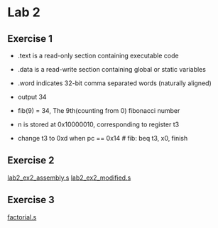 # Lab 2

## Exercise 1

- .text is a read-only section containing executable code
- .data is a read-write section containing global or static variables
- .word indicates 32-bit comma separated words (naturally aligned)

- output 34
- fib(9) = 34, The 9th(counting from 0) fibonacci number

- n is stored at 0x10000010, corresponding to register t3

- change t3 to 0xd when pc == 0x14 # fib: beq t3, x0, finish

## Exercise 2
[lab2_ex2_assembly.s](lab2_ex2_assembly.s)
[lab2_ex2_modified.s](lab2_ex2_modified.s)

## Exercise 3
[factorial.s](factorial.s)